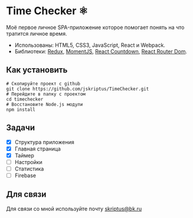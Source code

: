 Time Checker ⚛️
=====================

Моё первое личное SPA-приложение которое помогает понять на что тратится личное время.

* Использованы: HTML5, CSS3, JavaScript, React и Webpack.
* Библиотеки: [Redux](https://github.com/reduxjs/redux), [MomentJS](https://github.com/moment/moment/), [React Countdown](https://github.com/ndresx/react-countdown), [React Router Dom](https://github.com/ReactTraining/react-router).

Как установить
-------------------------
```
# Скопируйте проект с github
git clone https://github.com/jskriptus/TimeChecker.git
# Перейдите в папку с проектом
cd timechecker
# Восстановите Node.js модули
npm install
```

Задачи
-------------------------
- [x] Структура приложения
- [x] Главная страница
- [x] Таймер
- [ ] Настройки
- [ ] Статистика
- [ ] Firebase

Для связи
-------------------------
Для связи со мной используйте почту skriptus@bk.ru
